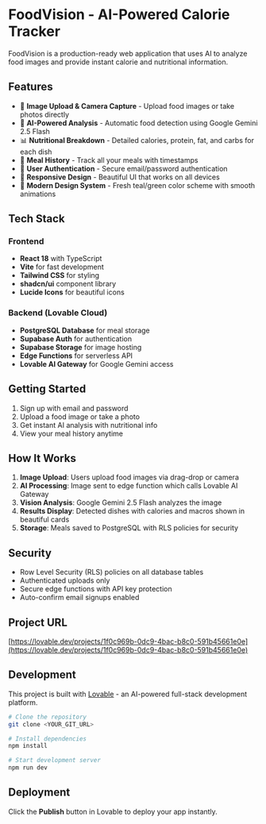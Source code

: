 # FoodVision - AI-Powered Calorie Tracker

FoodVision is a production-ready web application that uses AI to analyze food images and provide instant calorie and nutritional information.

## Features

- 📸 **Image Upload & Camera Capture** - Upload food images or take photos directly
- 🤖 **AI-Powered Analysis** - Automatic food detection using Google Gemini 2.5 Flash
- 📊 **Nutritional Breakdown** - Detailed calories, protein, fat, and carbs for each dish
- 📜 **Meal History** - Track all your meals with timestamps
- 🔐 **User Authentication** - Secure email/password authentication
- 📱 **Responsive Design** - Beautiful UI that works on all devices
- 🎨 **Modern Design System** - Fresh teal/green color scheme with smooth animations

## Tech Stack

### Frontend
- **React 18** with TypeScript
- **Vite** for fast development
- **Tailwind CSS** for styling
- **shadcn/ui** component library
- **Lucide Icons** for beautiful icons

### Backend (Lovable Cloud)
- **PostgreSQL Database** for meal storage
- **Supabase Auth** for authentication
- **Supabase Storage** for image hosting
- **Edge Functions** for serverless API
- **Lovable AI Gateway** for Google Gemini access

## Getting Started

1. Sign up with email and password
2. Upload a food image or take a photo
3. Get instant AI analysis with nutritional info
4. View your meal history anytime

## How It Works

1. **Image Upload**: Users upload food images via drag-drop or camera
2. **AI Processing**: Image sent to edge function which calls Lovable AI Gateway
3. **Vision Analysis**: Google Gemini 2.5 Flash analyzes the image
4. **Results Display**: Detected dishes with calories and macros shown in beautiful cards
5. **Storage**: Meals saved to PostgreSQL with RLS policies for security

## Security

- Row Level Security (RLS) policies on all database tables
- Authenticated uploads only
- Secure edge functions with API key protection
- Auto-confirm email signups enabled

## Project URL

[https://lovable.dev/projects/1f0c969b-0dc9-4bac-b8c0-591b45661e0e](https://lovable.dev/projects/1f0c969b-0dc9-4bac-b8c0-591b45661e0e)

## Development

This project is built with [Lovable](https://lovable.dev) - an AI-powered full-stack development platform.

```sh
# Clone the repository
git clone <YOUR_GIT_URL>

# Install dependencies
npm install

# Start development server
npm run dev
```

## Deployment

Click the **Publish** button in Lovable to deploy your app instantly.